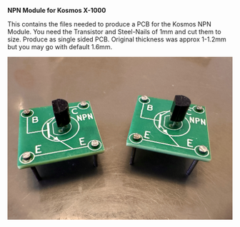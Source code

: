 **NPN Module for Kosmos X-1000**

This contains the files needed to produce a PCB for the Kosmos NPN Module. You need the Transistor and Steel-Nails of 1mm and cut them to size. Produce as single sided PCB. Original thickness was approx 1-1.2mm but you may go with default 1.6mm.

![NPN](https://github.com/tops4u/Kosmos/blob/main/NPN/IMG_3728.JPG)
